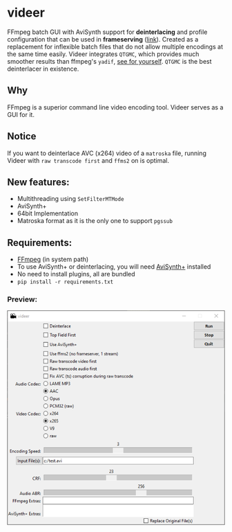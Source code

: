 # videer
FFmpeg batch GUI with AviSynth support for **deinterlacing** and profile configuration that can be used in **frameserving** ([link](https://github.com/satishsampath/frame-server)). Created as a replacement for inflexible batch files that do not allow multiple encodings at the same time easily.
Videer integrates `QTGMC`, which provides much smoother results than ffmpeg's `yadif`, [see for yourself](https://www.youtube.com/watch?v=jE47A57T5FA). `QTGMC` is the best deinterlacer in existence.

## Why
FFmpeg is a superior command line video encoding tool. Videer serves as a GUI for it.

## Notice
If you want to deinterlace AVC (x264) video of a `matroska` file, running Videer with `raw transcode first` and `ffms2` on is optimal.

## New features:
- Multithreading using `SetFilterMTMode`
- AviSynth+
- 64bit Implementation
- Matroska format as it is the only one to support `pgssub`

## Requirements:
- [FFmpeg](https://ffmpeg.org/) (in system path)
- To use AviSynth+ or deinterlacing, you will need [AviSynth+](https://avs-plus.net/) installed
- No need to install plugins, all are bundled
- `pip install -r requirements.txt`

### Preview:    
![thumb](thumb.png)
